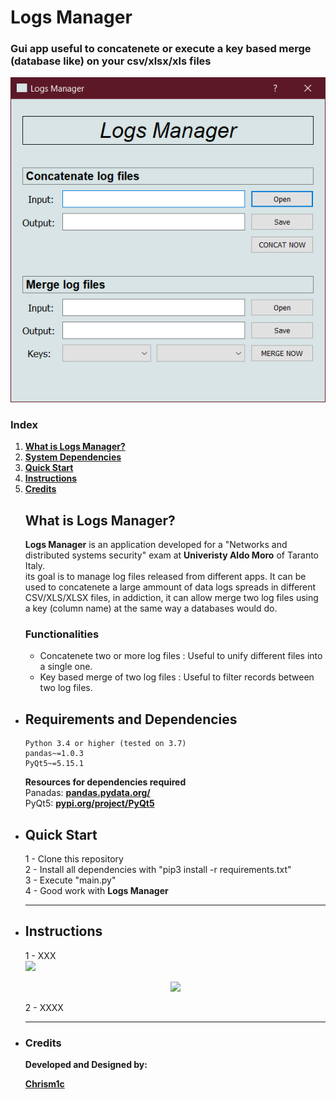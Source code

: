 # Logs Manager
### Gui app useful to concatenete or execute a key based merge (database like) on your csv/xlsx/xls files<br>
<p align="center">
  <img src="images/logsmanager_image.png">
</p>

### Index

1. [**What is Logs Manager?**](#what-is-logs-manager)
2. [**System Dependencies**](#requirements-and-dependencies)
3. [**Quick Start**](#quick-start)
6. [**Instructions**](#instructions)
7. [**Credits**](#credits)

<ul>


## What is Logs Manager?

**Logs Manager** is an application developed for a "Networks and distributed systems security" exam 
at **Univeristy Aldo Moro** of Taranto Italy. <br>
its goal is to manage log files released from different apps. 
It can be used to concatenete a large ammount of data logs spreads in different CSV/XLS/XLSX files, 
in addiction, it can allow merge two log files using a key (column name) at the same way a databases would do.

### Functionalities
<ul>

<li>
    Concatenete two or more log files : Useful to unify different files into a single one.
</li>
<li>
    Key based merge of two log files : Useful to filter records between two log files.
</li>

</ul>


<li>

## Requirements and Dependencies
```
Python 3.4 or higher (tested on 3.7)
pandas~=1.0.3
PyQt5~=5.15.1
 ```  
	
**Resources for dependencies required** <br>
Panadas: [**pandas.pydata.org/**](https://pandas.pydata.org/) <br>
PyQt5: [**pypi.org/project/PyQt5**](https://pypi.org/project/PyQt5/) <br>

</li>
<li>

## Quick Start

1 - Clone this repository <br> 
2 - Install all dependencies with "pip3 install -r requirements.txt" <br> 
3 - Execute "main.py" <br>
4 - Good work with **Logs Manager** <br>

</li>
<li>

___


## Instructions

1 - XXX <br> 
![](images/XXXX.png)
<p align="center">
  <img src="images/XXXX.png">
</p>
2 - XXXX <br> 

</li>
<li>

___
	
### Credits

**Developed and Designed by:**

[**Chrism1c**](https://github.com/Chrism1c)

</li>
</ul>

